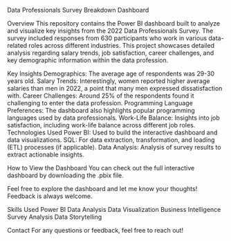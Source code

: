 Data Professionals Survey Breakdown Dashboard

Overview
This repository contains the Power BI dashboard built to analyze and visualize key insights from the 2022 Data Professionals Survey. The survey included responses from 630 participants who work in various data-related roles across different industries. This project showcases detailed analysis regarding salary trends, job satisfaction, career challenges, and key demographic information within the data profession.

Key Insights
Demographics: The average age of respondents was 29-30 years old.
Salary Trends: Interestingly, women reported higher average salaries than men in 2022, a point that many men expressed dissatisfaction with.
Career Challenges: Around 25% of the respondents found it challenging to enter the data profession.
Programming Language Preferences: The dashboard also highlights popular programming languages used by data professionals.
Work-Life Balance: Insights into job satisfaction, including work-life balance across different job roles.
Technologies Used
Power BI: Used to build the interactive dashboard and data visualizations.
SQL: For data extraction, transformation, and loading (ETL) processes (if applicable).
Data Analysis: Analysis of survey results to extract actionable insights.

How to View the Dashboard
You can check out the full interactive dashboard by downloading the .pbix file.

Feel free to explore the dashboard and let me know your thoughts! Feedback is always welcome.

Skills Used
Power BI
Data Analysis
Data Visualization
Business Intelligence
Survey Analysis
Data Storytelling

Contact
For any questions or feedback, feel free to reach out!
